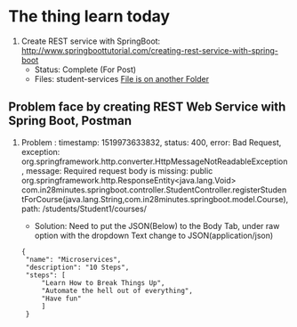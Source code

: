 # The thing learn today

1. Create REST service with SpringBoot: http://www.springboottutorial.com/creating-rest-service-with-spring-boot
	* Status: Complete (For Post)
	* Files: student-services [File is on another Folder](https://github.com/KleistChia/Folder-Git/tree/feature/Thus/Week-2/Wed/student-services)

## Problem face by creating REST Web Service with Spring Boot, Postman 

1. Problem : timestamp: 1519973633832, status: 400, error: Bad Request, exception: org.springframework.http.converter.HttpMessageNotReadableException, message: Required request body is missing: public org.springframework.http.ResponseEntity<java.lang.Void> com.in28minutes.springboot.controller.StudentController.registerStudentForCourse(java.lang.String,com.in28minutes.springboot.model.Course), path: /students/Student1/courses/
   * Solution: Need to put the JSON(Below) to the Body Tab, under raw option with the dropdown Text change to JSON(application/json)
   
   ```
   {
    "name": "Microservices", 
    "description": "10 Steps", 
    "steps": [
        "Learn How to Break Things Up", 
        "Automate the hell out of everything", 
        "Have fun"
        ]
    }
   ```
    

